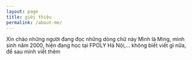 ```yaml
---
layout: page
title: giới thiệu
permalink: /about-me/
---
```


Xin chào những người đang đọc những dòng chữ này
Mình là Ming, mình sinh năm 2000, hiện đang học tại FPOLY Hà Nội,... không biết viết gì nữa, để sau mình viết thêm

